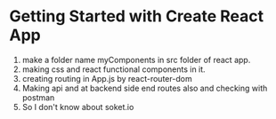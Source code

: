# Getting Started with Create React App

1. make a folder name myComponents in src folder of react app.
2. making css and react functional components in it.
3. creating routing in App.js by react-router-dom
4. Making api and at backend side end routes also and checking with postman
5. So I don't know about soket.io
